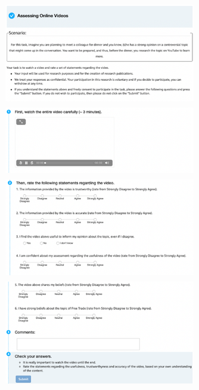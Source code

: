 
[![alt text](https://github.com/oana-inel/Explanations-ReflectionTriggers-Videos/blob/main/user_study/img/without_explanation_1.png)](#)

[![alt text](https://github.com/oana-inel/Explanations-ReflectionTriggers-Videos/blob/main/user_study/img/without_explanation_2.png)](#)

[![alt text](https://github.com/oana-inel/Explanations-ReflectionTriggers-Videos/blob/main/user_study/img/without_explanation_3.png)](#)

[![alt text](https://github.com/oana-inel/Explanations-ReflectionTriggers-Videos/blob/main/user_study/img/without_explanation_4.png)](#)
